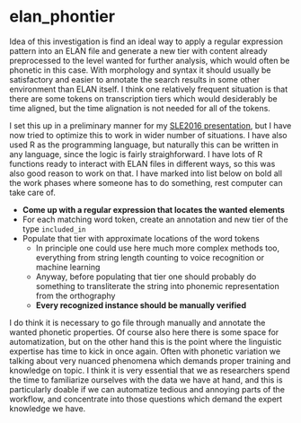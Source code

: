 # elan_phontier

Idea of this investigation is find an ideal way to apply a regular expression pattern into an ELAN file and generate a new tier with content already preprocessed to the level wanted for further analysis, which would often be phonetic in this case. With morphology and syntax it should usually be satisfactory and easier to annotate the search results in some other environment than ELAN itself. I think one relatively frequent situation is that there are some tokens on transcription tiers which would desiderably be time aligned, but the time alignation is not needed for all of the tokens.

I set this up in a preliminary manner for my [SLE2016 presentation](https://github.com/nikopartanen/izva_sibilants/blob/master/sle2016/sle2016partanen.pdf), but I have now tried to optimize this to work in wider number of situations. I have also used R as the programming language, but naturally this can be written in any language, since the logic is fairly straighforward. I have lots of R functions ready to interact with ELAN files in different ways, so this was also good reason to work on that. I have marked into list below on bold all the work phases where someone has to do something, rest computer can take care of.

- **Come up with a regular expression that locates the wanted elements**
- For each matching word token, create an annotation and new tier of the type `included_in`
- Populate that tier with approximate locations of the word tokens
    - In principle one could use here much more complex methods too, everything from string length counting to voice recognition or machine learning
    - Anyway, before populating that tier one should probably do something to transliterate the string into phonemic representation from the orthography
    - **Every recognized instance should be manually verified**

I do think it is necessary to go file through manually and annotate the wanted phonetic properties. Of course also here there is some space for automatization, but on the other hand this is the point where the linguistic expertise has time to kick in once again. Often with phonetic variation we talking about very nuanced phenomena which demands proper training and knowledge on topic. I think it is very essential that we as researchers spend the time to familiarize ourselves with the data we have at hand, and this is particularly doable if we can automatize tedious and annoying parts of the workflow, and concentrate into those questions which demand the expert knowledge we have.